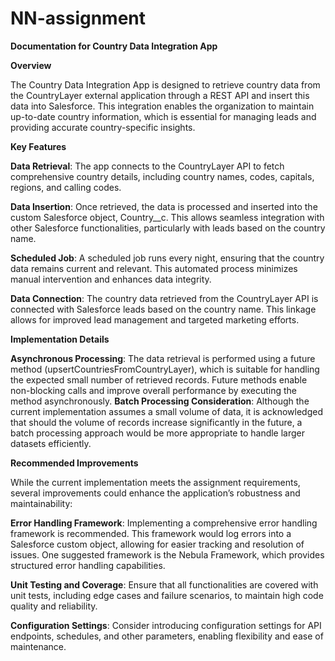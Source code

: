 # NN-assignment
**Documentation for Country Data Integration App**

**Overview**

The Country Data Integration App is designed to retrieve country data from the CountryLayer external application through a REST API and insert this data into Salesforce. This integration enables the organization to maintain up-to-date country information, which is essential for managing leads and providing accurate country-specific insights.

**Key Features**

**Data Retrieval**: The app connects to the CountryLayer API to fetch comprehensive country details, including country names, codes, capitals, regions, and calling codes.

**Data Insertion**: Once retrieved, the data is processed and inserted into the custom Salesforce object, Country__c. This allows seamless integration with other Salesforce functionalities, particularly with leads based on the country name.

**Scheduled Job**: A scheduled job runs every night, ensuring that the country data remains current and relevant. This automated process minimizes manual intervention and enhances data integrity.

**Data Connection**: The country data retrieved from the CountryLayer API is connected with Salesforce leads based on the country name. This linkage allows for improved lead management and targeted marketing efforts.

**Implementation Details**

**Asynchronous Processing**: The data retrieval is performed using a future method (upsertCountriesFromCountryLayer), which is suitable for handling the expected small number of retrieved records. Future methods enable non-blocking calls and improve overall performance by executing the method asynchronously.
**Batch Processing Consideration**: Although the current implementation assumes a small volume of data, it is acknowledged that should the volume of records increase significantly in the future, a batch processing approach would be more appropriate to handle larger datasets efficiently.

**Recommended Improvements**

While the current implementation meets the assignment requirements, several improvements could enhance the application’s robustness and maintainability:

**Error Handling Framework**: Implementing a comprehensive error handling framework is recommended. This framework would log errors into a Salesforce custom object, allowing for easier tracking and resolution of issues. One suggested framework is the Nebula Framework, which provides structured error handling capabilities.

**Unit Testing and Coverage**: Ensure that all functionalities are covered with unit tests, including edge cases and failure scenarios, to maintain high code quality and reliability.

**Configuration Settings**: Consider introducing configuration settings for API endpoints, schedules, and other parameters, enabling flexibility and ease of maintenance.
